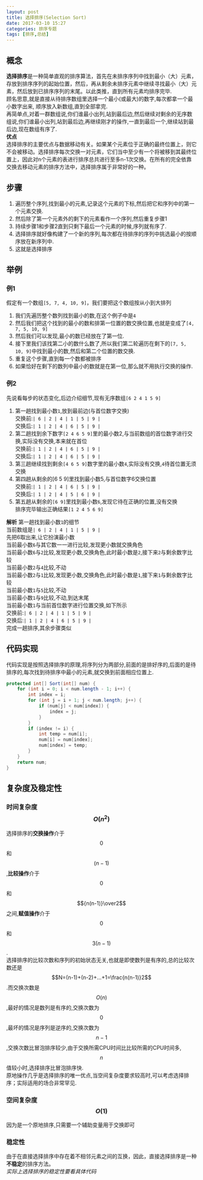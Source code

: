 ```yaml
---
layout: post
title: 选择排序(Selection Sort)
date: 2017-03-10 15:27
categories: 排序专题
tags: [排序,总结]
---
```

## 概念
**选择排序**是一种简单直观的排序算法，首先在未排序序列中找到最小（大）元素，存放到排序序列的起始位置，然后，再从剩余未排序元素中继续寻找最小（大）元素，然后放到已排序序列的末尾。以此类推，直到所有元素均排序完毕.  
顾名思意,就是直接从待排序数组里选择一个最小(或最大)的数字,每次都拿一个最小数字出来,
顺序放入新数组,直到全部拿完.  
再简单点,对着一群数组说,你们谁最小出列,站到最后边,然后继续对剩余的无序数组说,你们谁最小出列,站到最后边,再继续刚才的操作,一直到最后一个,继续站到最后边,现在数组有序了.  
**优点**  
选择排序的主要优点与数据移动有关。如果某个元素位于正确的最终位置上，则它不会被移动。选择排序每次交换一对元素，它们当中至少有一个将被移到其最终位置上，因此对n个元素的表进行排序总共进行至多n-1次交换。在所有的完全依靠交换去移动元素的排序方法中，选择排序属于非常好的一种。  

## 步骤
1. 遍历整个序列,找到最小的元素,记录这个元素的下标,然后把它和序列中的第一个元素交换.
2. 然后除了第一个元素外的剩下的元素看作一个序列,然后重复步骤1
3. 持续步骤1和步骤2直到只剩下最后一个元素的时候,序列就有序了.
4. 选择排序就好像构建了一个新的序列,每次都在待排序的序列中挑选最小的按顺序放在新序列中.
5. 这就是选择排序

## 举例
### 例1
假定有一个数组`[5, 7, 4, 10, 9]`，我们要把这个数组按从小到大排列
1. 我们先遍历整个数列找到最小的数,在这个例子中是`4`
2. 然后我们把这个找到的最小的数和排第一位置的数交换位置,也就是变成了`[4, 7, 5, 10, 9]`
3. 然后我们可以发现,最小的数已经放在了第一位.
4. 接下里我们该找第二小的数什么数了,所以我们第二轮遍历在剩下的`[7, 5, 10, 9]`中找到最小的数,然后和第二个位置的数交换.
5. 重复这个步骤,直到每一个数都被排序
6. 如果恰好在剩下的数列中最小的数就是在第一位,那么就不用执行交换的操作.

### 例2
先说看每步的状态变化,后边介绍细节,现有无序数组`[6 2 4 1 5 9]`  
1. 第一趟找到最小数`1`,放到最前边(与首位数字交换)  
交换前:`| 6 | 2 | 4 | 1 | 5 | 9 |`  
交换后:`| 1 | 2 | 4 | 6 | 5 | 9 |`  
2. 第二趟找到余下数字`[2 4 6 5 9]`里的最小数2,与当前数组的首位数字进行交换,实际没有交换,本来就在首位  
交换前:`| 1 | 2 | 4 | 6 | 5 | 9 |`  
交换后:`| 1 | 2 | 4 | 6 | 5 | 9 |`  
3. 第三趟继续找到剩余`[4 6 5 9]`数字里的最小数`4`,实际没有交换,`4`待首位置无须交换  
4. 第四趟从剩余的[6 5 9]里找到最小数5,与首位数字6交换位置  
交换前:`| 1 | 2 | 4 | 6 | 5 | 9 |`  
交换后:`| 1 | 2 | 4 | 5 | 6 | 9 |`  
5. 第五趟从剩余的`[6 9]`里找到最小数`6`,发现它待在正确的位置,没有交换  
排序完毕输出正确结果`[1 2 4 5 6 9]`  

**解析**
第一趟找到最小数`1`的细节  
当前数组是`| 6 | 2 | 4 | 1 | 5 | 9 |`  
先把6取出来,让它扮演最小数  
当前最小数`6`与其它数一一进行比较,发现更小数就交换角色  
当前最小数`6`与`2`比较,发现更小数,交换角色,此时最小数是`2`,接下来`2`与剩余数字比较  
当前最小数`2`与`4`比较,不动  
当前最小数`2`与`1`比较,发现更小数,交换角色,此时最小数是`1`,接下来`1`与剩余数字比较  
当前最小数`1`与`5`比较,不动  
当前最小数`1`与`9`比较,不动,到达末尾  
当前最小数`1`与当前首位数字进行位置交换,如下所示  
交换前:`| 6 | 2 | 4 | 1 | 5 | 9 |`  
交换后:`| 1 | 2 | 4 | 6 | 5 | 9 |`  
完成一趟排序,其余步骤类似  

## 代码实现
代码实现是按照选择排序的原理,将序列分为两部分,前面的是排好序的,后面的是待排序的,每次找到待排序中最小的元素,就交换到前面相应位置上.
```java
protected int[] Sort(int[] num) {
    for (int i = 0; i < num.length - 1; i++) {
        int index = i;
        for (int j = i + 1; j < num.length; j++) {
            if (num[j] < num[index]) {
                index = j;
            }
        }
        if (index != i) {
            int temp = num[i];
            num[i] = num[index];
            num[index] = temp;
        }
    }
    return num;
}
```

## 复杂度及稳定性
### 时间复杂度 $$O(n^2)$$
选择排序的**交换操作**介于$$0$$和$$(n-1)$$,**比较操作**介于$$0$$和$${n(n-1)}\over2$$之间,**赋值操作**介于$$0$$和$$3(n-1)$$.  
选择排序的比较次数和序列的初始状态无关,也就是即使数列是有序的,总的比较次数还是$$N=(n-1)+(n-2)+...+1=\frac{n(n-1)}2$$.而交换次数是$$O(n)$$,最好的情况是数列是有序的,交换次数为$$0$$,最坏的情况是序列是逆序的,交换次数为$$n-1$$,交换次数比冒泡排序较少,由于交换所需CPU时间比比较所需的CPU时间多,$$n$$值较小时,选择排序比冒泡排序快.  
原地操作几乎是选择排序的唯一优点,当空间复杂度要求较高时,可以考虑选择排序；实际适用的场合非常罕见.
### 空间复杂度 $$O(1)$$
因为是一个原地排序,只需要一个辅助变量用于交换即可
### 稳定性
由于在直接选择排序中存在着不相邻元素之间的互换，因此，直接选择排序是一种**不稳定**的排序方法。  
*实际上选择排序的稳定性要看具体代码*
